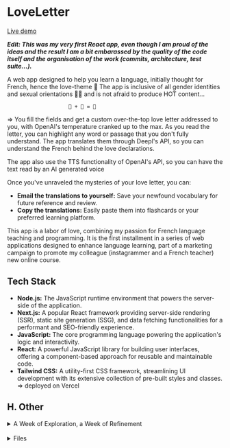 # LoveLetter

[Live demo](https://langgenie.xyz/loveletter)

***Edit: This was my very first React app, even though I am proud of the ideas and the result I am a bit embarassed by the quality of the code itself and the organisation of the work (commits, architecture, test suite...).*** 

A web app designed to help you learn a language, initially thought for French, hence the love-theme 🥖 The app is inclusive of all gender identities and sexual orientations 🏳️‍🌈 and is not afraid to produce HOT content...

    					🥖 + 🍑 = 💌

=> You fill the fields and get a custom over-the-top love letter addressed to you, with OpenAI's temperature cranked up to the max.
As you read the letter, you can highlight any word or passage that you don't fully understand. The app translates them through Deepl's API, so you can understand the French behind the love declarations.

The app also use the TTS functionality of OpenAI's API, so you can have the text read by an AI generated voice

Once you've unraveled the mysteries of your love letter, you can:

- **Email the translations to yourself:** Save your newfound vocabulary for future reference and review.
- **Copy the translations:** Easily paste them into flashcards or your preferred learning platform.

This app is a labor of love, combining my passion for French language teaching and programming. It is the first installment in a series of web applications designed to enhance language learning, part of a marketing campaign to promote my colleague (instagrammer and a French teacher) new online course.

## Tech Stack

- **Node.js:** The JavaScript runtime environment that powers the server-side of the application.
- **Next.js:** A popular React framework providing server-side rendering (SSR), static site generation (SSG), and data fetching functionalities for a performant and SEO-friendly experience.
- **JavaScript:** The core programming language powering the application's logic and interactivity.
- **React:** A powerful JavaScript library for building user interfaces, offering a component-based approach for reusable and maintainable code.
- **Tailwind CSS:** A utility-first CSS framework, streamlining UI development with its extensive collection of pre-built styles and classes.
  => deployed on Vercel
  
## H. Other

<details>
  <summary>A Week of Exploration, a Week of Refinement
</summary>
  <br/>
This project serves as a testament to the power of rapid learning. The initial version was built within a week and a second week was dedicated to refining the application. This experience served as my introduction to this tech stack (before I only worked with C, learning the 42Berlin curriculum)
</details>
<br/>
<details>
  <summary>Files</summary>
  <br/>  
  
```bash
tree -I 'node_modules' -L 2
.
├── README.md
├── app
│   ├── favicon.ico
│   ├── former_favicon.ico
│   ├── globals.css
│   ├── layout.tsx
│   └── page.tsx
├── components
│   ├── InputField.tsx
│   ├── LoveLetterBackground.jsx
│   ├── SelectField.tsx
│   └── SettingsModal.jsx
├── hooks
│   ├── useFetchLoveStory.ts
│   └── useTranslateText.ts
├── love_letter_logo.ai
├── next-env.d.ts
├── next.config.mjs
├── package-lock.json
├── package.json
├── pages
│   └── api
├── pnpm-lock.yaml
├── postcss.config.js
├── public
│   ├── Hypercolor Gradient.jpeg
│   ├── background.jpg
│   ├── background_2.png
│   ├── background_3.png
│   ├── background_4.png
│   ├── favicon.png
│   ├── fonts
│   ├── logo.png
│   ├── logo_clear.png
│   └── love_letter_logo.png
├── speech.mp3
├── tailwind.config.ts
├── tsconfig.json
└── utils
    └── stripHtml.ts

9 directories, 32 files
```
</details>

